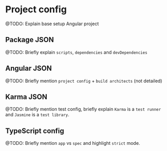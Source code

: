 # Project config
@TODO: Explain base setup Angular project

## Package JSON
@TODO: Briefly explain `scripts`, `dependencies` and `devDependencies`

## Angular JSON
@TODO: Briefly mention `project config` + `build architects` (not detailed)

## Karma JSON
@TODO: Briefly mention test config, briefly explain `Karma` is a `test runner` and `Jasmine` is a `test library`.

## TypeScript config
@TODO: Briefly mention `app` vs `spec` and highlight `strict` mode. 
